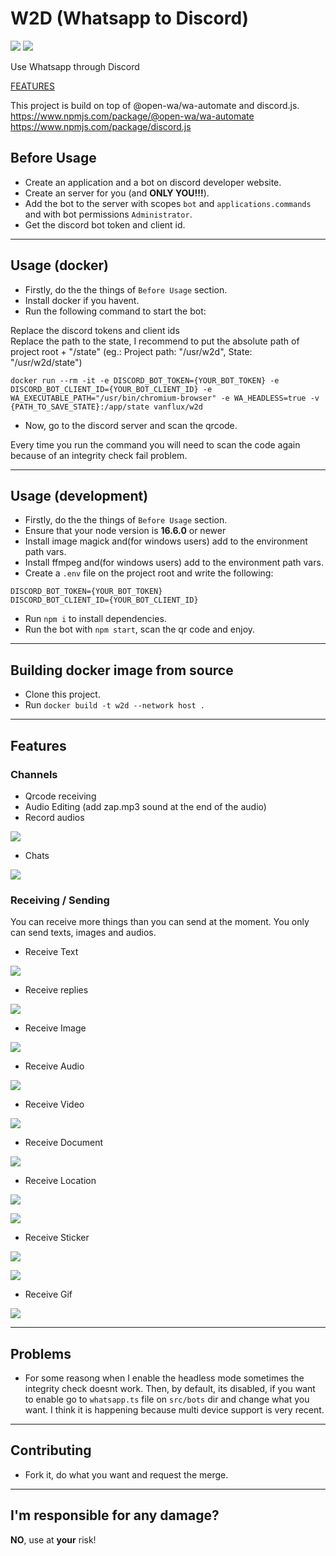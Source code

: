 # W2D (Whatsapp to Discord)

![](https://img.shields.io/github/v/release/vanflux/whatsapp-to-discord)
![](https://img.shields.io/docker/image-size/vanflux/w2d)

Use Whatsapp through Discord

[FEATURES](#features)

This project is build on top of @open-wa/wa-automate and discord.js.<br>
https://www.npmjs.com/package/@open-wa/wa-automate<br>
https://www.npmjs.com/package/discord.js<br>

## Before Usage

- Create an application and a bot on discord developer website.
- Create an server for you (and **ONLY YOU!!!**).
- Add the bot to the server with scopes `bot` and `applications.commands` and with bot permissions `Administrator`.
- Get the discord bot token and client id.

---

## Usage (docker)

- Firstly, do the the things of `Before Usage` section.
- Install docker if you havent.
- Run the following command to start the bot:

Replace the discord tokens and client ids<br>
Replace the path to the state, I recommend to put the absolute path of project root + "/state" (eg.: Project path: "/usr/w2d", State: "/usr/w2d/state")

```
docker run --rm -it -e DISCORD_BOT_TOKEN={YOUR_BOT_TOKEN} -e DISCORD_BOT_CLIENT_ID={YOUR_BOT_CLIENT_ID} -e WA_EXECUTABLE_PATH="/usr/bin/chromium-browser" -e WA_HEADLESS=true -v {PATH_TO_SAVE_STATE}:/app/state vanflux/w2d
```

- Now, go to the discord server and scan the qrcode.

Every time you run the command you will need to scan the code again because of an integrity check fail problem.

---

## Usage (development)

- Firstly, do the the things of `Before Usage` section.
- Ensure that your node version is **16.6.0** or newer 
- Install image magick and(for windows users) add to the environment path vars.
- Install ffmpeg and(for windows users) add to the environment path vars.
- Create a `.env` file on the project root and write the following:
```
DISCORD_BOT_TOKEN={YOUR_BOT_TOKEN}
DISCORD_BOT_CLIENT_ID={YOUR_BOT_CLIENT_ID}
```
- Run `npm i` to install dependencies.
- Run the bot with `npm start`, scan the qr code and enjoy.

---

## Building docker image from source

- Clone this project.
- Run `docker build -t w2d --network host .`

---


## Features

### **Channels**

- Qrcode receiving
- Audio Editing (add zap.mp3 sound at the end of the audio)
- Record audios

![](screenshots/some-channels.png)

- Chats

![](screenshots/chat-channels.png)


### **Receiving / Sending**

You can receive more things than you can send at the moment.
You only can send texts, images and audios.

- Receive Text

![](screenshots/message.png)

- Receive replies

![](screenshots/message-reply.png)

- Receive Image

![](screenshots/image-receiving.png)

- Receive Audio

![](screenshots/audio-receiving.png)

- Receive Video

![](screenshots/video-receiving-to-load.png)

- Receive Document

![](screenshots/doc-receiving.png)

- Receive Location

![](screenshots/location-to-load.png)

![](screenshots/location-loaded.png)

- Receive Sticker

![](screenshots/sticker-received-to-load.png)

![](screenshots/sticker-received-loaded.png)

- Receive Gif

![](screenshots/gif-receiving.png)

---

## Problems

- For some reasong when I enable the headless mode sometimes the integrity check doesnt work. Then, by default, its disabled, if you want to enable go to `whatsapp.ts` file on `src/bots` dir and change what you want. I think it is happening because multi device support is very recent.

---

## Contributing

- Fork it, do what you want and request the merge.

---

## I'm responsible for any damage?

**NO**, use at **your** risk!
